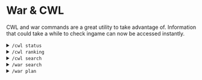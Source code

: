 # War & CWL

CWL and war commands are a great utility to take advantage of. Information that could take a while to check ingame can now be accessed instantly.&#x20;

<details>

<summary><code>/cwl status</code></summary>

This is extremely useful for organising large families and making sure all clans are spinning CWL at the correct times and all goes smoothly.

</details>

<details>

<summary><code>/cwl ranking</code></summary>



</details>

<details>

<summary><code>/cwl search</code></summary>



</details>

<details>

<summary><code>/war search</code></summary>



</details>

<details>

<summary><code>/war plan</code></summary>



</details>
